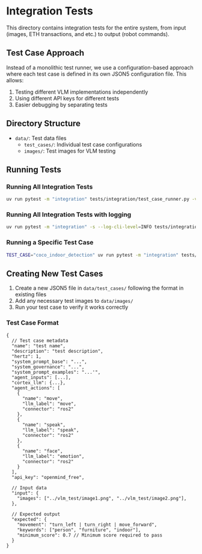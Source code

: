 # Integration Tests

This directory contains integration tests for the entire system, from input (images, ETH transactions, and etc.) to output (robot commands).

## Test Case Approach

Instead of a monolithic test runner, we use a configuration-based approach where each test case is defined in its own JSON5 configuration file. This allows:

1. Testing different VLM implementations independently
2. Using different API keys for different tests
3. Easier debugging by separating tests

## Directory Structure

- `data/`: Test data files
  - `test_cases/`: Individual test case configurations
  - `images/`: Test images for VLM testing

## Running Tests

### Running All Integration Tests

```bash
uv run pytest -m "integration" tests/integration/test_case_runner.py -v
```

### Running All Integration Tests with logging

```bash
uv run pytest -m "integration" -s --log-cli-level=INFO tests/integration/test_case_runner.py -v
```

### Running a Specific Test Case

```bash
TEST_CASE="coco_indoor_detection" uv run pytest -m "integration" tests/integration/test_case_runner.py::test_specific_case -v
```

## Creating New Test Cases

1. Create a new JSON5 file in `data/test_cases/` following the format in existing files
2. Add any necessary test images to `data/images/`
3. Run your test case to verify it works correctly

### Test Case Format

```json5
{
  // Test case metadata
  "name": "test name",
  "description": "test description",
  "hertz": 1,
  "system_prompt_base": "...",
  "system_governance": "...",
  "system_prompt_examples": "...'",
  "agent_inputs": [...],
  "cortex_llm": {...},
  "agent_actions": [
    {
      "name": "move",
      "llm_label": "move",
      "connector": "ros2"
    },
    {
      "name": "speak",
      "llm_label": "speak",
      "connector": "ros2"
    },
    {
      "name": "face",
      "llm_label": "emotion",
      "connector": "ros2"
    }
  ],
  "api_key": "openmind_free",

  // Input data
  "input": {
    "images": ["../vlm_test/image1.png", "../vlm_test/image2.png"],
  },

  // Expected output
  "expected": {
    "movement": "turn_left | turn_right | move_forward",
    "keywords": ["person", "furniture", "indoor"],
    "minimum_score": 0.7 // Minimum score required to pass
  }
}
```
